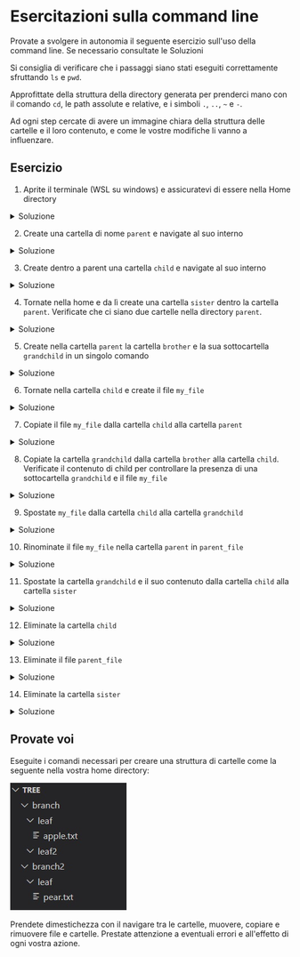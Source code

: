 # Esercitazioni sulla command line

Provate a svolgere in autonomia il seguente esercizio sull'uso della command line. Se necessario consultate le Soluzioni

Si consiglia di verificare che i passaggi siano stati eseguiti correttamente sfruttando `ls` e `pwd`.
 
Approfittate della struttura della directory generata per prenderci mano con il comando `cd`, le path assolute e relative, e i simboli `.`, `..`, `~` e `-`.

Ad ogni step cercate di avere un immagine chiara della struttura delle cartelle e il loro contenuto, e come le vostre modifiche li vanno a influenzare.

## Esercizio

1. Aprite il terminale (WSL su windows) e assicuratevi di essere nella Home directory


<details><summary>Soluzione</summary>

Usiamo il comando `pwd` per vedere qual è la cartella di lavoro
```bash
$ pwd
/home/$USER
```
> La Home directory sarà `/home/$USER` su Ubuntu e `/Users/$USER` su Mac

Se non ci troviamo nella home, navighiamoci usando il comando `cd` senza opzioni o argomenti

```bash
$ cd
```
</details>

2. Create una cartella di nome `parent` e navigate al suo interno

<details><summary>Soluzione</summary>

Usiamo il comando `mkdir` per creare la cartella 
```bash
$ mkdir parent
```
Navighiamo al suo interno con il comando `cd`

```bash
$ cd parent
```

Verifichiamo di essere al suo interno con il comando `pwd`

```bash
$ pwd
/home/$USER/parent
```

</details>

3. Create dentro a parent una cartella `child` e navigate al suo interno

<details><summary>Soluzione</summary>

Usiamo il comando `mkdir` per creare la cartella 
```bash
$ mkdir child
```
Navighiamo al suo interno con il comando `cd`

```bash
$ cd child
```

Verifichiamo di essere al suo interno con il comando `pwd`

```bash
$ pwd
/home/$USER/parent/child
```

</details>

4. Tornate nella home e da lì create una cartella `sister` dentro la cartella `parent`. Verificate che ci siano due cartelle nella directory `parent`.

<details><summary>Soluzione</summary>

Torniamo nella home con `cd`

```bash
cd
```

Usiamo il comando `mkdir` per creare la cartella, specificando la path relativa 
```bash
$ mkdir parent/sister
```

Usiamo il comando `ls` per vedere che le cartelle sono state create

```bash
$ ls parent/
child sister
```

</details>

5. Create nella cartella `parent` la cartella `brother` e la sua sottocartella `grandchild` in un singolo comando

<details><summary>Soluzione</summary>

Usiamo il comando `mkdir` con l'opzione `-p` per creare la cartella 
```bash
$ mkdir -p parent/brother/grandchild
```

</details>

6. Tornate nella cartella `child` e create il file `my_file`

<details><summary>Soluzione</summary>

Usiamo il comando `cd` per tornare in `child`. 

Se non ci siamo spostati dopo essere tornati nella home possiamo usare

```bash
$ cd -
```

altrimenti navighiamo specificando il path relativo o assoluto

```bash
$ cd /home/$USER/parent/child/
```

Verifichiamo di essere nella cartella giusta con il comando `pwd`

```bash
$ pwd
/home/$USER/parent/child
```

Creiamo il file con il comando `touch`
```bash
$ touch my_file
```

</details>

7. Copiate il file `my_file` dalla cartella `child` alla cartella `parent`

<details><summary>Soluzione</summary>

Usiamo il comando `cp` per copiare il file 
```bash
$ cp my_file ..
```

> Trovandoci nella cartella `child` possiamo usare i path relativi per fare la copia. La path relativa alla cartella `parent` sarà semplicemente `..`.
> Se così non fosse, possiamo sempre usare i path assoluti, che sono sempre inequivocabili
> ```bash
> $ cp /home/$USER/parent/child/my_file /home/$USER/parent/
> ```

</details>

8. Copiate la cartella `grandchild` dalla cartella `brother` alla cartella `child`. Verificate il contenuto di child per controllare la presenza di una sottocartella `grandchild` e il file `my_file`

<details><summary>Soluzione</summary>

Usiamo il comando `cp` con l'opzione `-r` per copiare la cartella 
```bash
$ cp -r ../brother/grandchild .
```

Usiamo il comando `ls` per verificarne il contenuto

```bash
$ ls
grandchild my_file
```

</details>

9. Spostate `my_file` dalla cartella `child` alla cartella `grandchild`

<details><summary>Soluzione</summary>

Usiamo il comando `mv` per spostare il file 
```bash
$ mv my_file grandchild/
```

Usiamo il comando `ls` per verificare lo spostamento

```bash
$ ls grandchild/
my_file
```

</details>

10. Rinominate il file `my_file` nella cartella `parent` in `parent_file`

<details><summary>Soluzione</summary>

Il comando `mv` può essere usato per rinominare i file
```bash
$ mv /home/$USER/parent/my_file /home/$USER/parent/parent_file
```

> Possiamo sempre usare le path relative al cartella in cui ci troviamo attualmente (che possiamo individuare con `pwd`)

</details>

11. Spostate la cartella `grandchild` e il suo contenuto dalla cartella `child` alla cartella `sister`

<details><summary>Soluzione</summary>

Usiamo il comando `mv` per spostare la cartella 
```bash
$ mv grandchild/ ../sister/
```

</details>

12. Eliminate la cartella `child`

<details><summary>Soluzione</summary>

Usiamo il comando `rmdir` per eliminare la cartella `child` ora vuota

```bash
$ rmdir home/$USRE/parent/child
```

</details>

13. Eliminate il file `parent_file`

<details><summary>Soluzione</summary>

Usiamo il comando `rm` per eliminare il file 
```bash
$ rm /home/$USER/parent/parent_file
```

</details>

14.  Eliminate la cartella `sister`

<details><summary>Soluzione</summary>

Il comando `rmdir` darà errore perché la cartella non è vuota

```bash
$ rmdir sister/
rmdir: failed to remove 'sister/': Directory not empty
```

Il comando `rm` senza opzioni darà errore perché `sister` è una cartella e non un file

```bash
$ rm sister/
rm: cannot remove 'sister/': Is a directory
```

Usiamo il comando `rm -rf` per eliminare la cartella `sister` che non è vuota

```bash
$ rm -rf /home/$USER/parent/sister
```

</details>

## Provate voi

Eseguite i comandi necessari per creare una struttura di cartelle come la seguente nella vostra home directory:

![Alt text](tree.jpg)

Prendete dimestichezza con il navigare tra le cartelle, muovere, copiare e rimuovere file e cartelle. Prestate attenzione a eventuali errori e all'effetto di ogni vostra azione.
